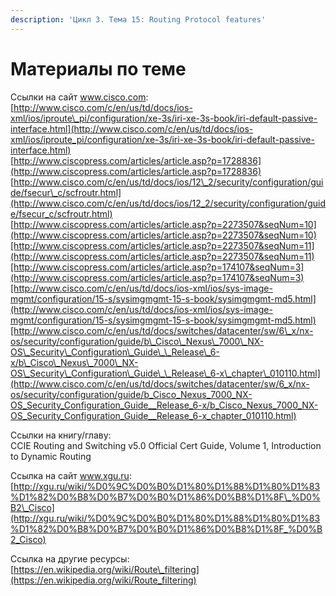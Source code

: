 ```yaml
---
description: 'Цикл 3. Тема 15: Routing Protocol features'
---
```


# Материалы по теме

Ссылки на сайт www.cisco.com:  
[http://www.cisco.com/c/en/us/td/docs/ios-xml/ios/iproute\_pi/configuration/xe-3s/iri-xe-3s-book/iri-default-passive-interface.html](http://www.cisco.com/c/en/us/td/docs/ios-xml/ios/iproute_pi/configuration/xe-3s/iri-xe-3s-book/iri-default-passive-interface.html)  
[http://www.ciscopress.com/articles/article.asp?p=1728836](http://www.ciscopress.com/articles/article.asp?p=1728836)  
[http://www.cisco.com/c/en/us/td/docs/ios/12\_2/security/configuration/guide/fsecur\_c/scfroutr.html](http://www.cisco.com/c/en/us/td/docs/ios/12_2/security/configuration/guide/fsecur_c/scfroutr.html)  
[http://www.ciscopress.com/articles/article.asp?p=2273507&seqNum=10](http://www.ciscopress.com/articles/article.asp?p=2273507&seqNum=10)[http://www.ciscopress.com/articles/article.asp?p=2273507&seqNum=11](http://www.ciscopress.com/articles/article.asp?p=2273507&seqNum=11)[http://www.ciscopress.com/articles/article.asp?p=174107&seqNum=3](http://www.ciscopress.com/articles/article.asp?p=174107&seqNum=3)[http://www.cisco.com/c/en/us/td/docs/ios-xml/ios/sys-image-mgmt/configuration/15-s/sysimgmgmt-15-s-book/sysimgmgmt-md5.html](http://www.cisco.com/c/en/us/td/docs/ios-xml/ios/sys-image-mgmt/configuration/15-s/sysimgmgmt-15-s-book/sysimgmgmt-md5.html)[http://www.cisco.com/c/en/us/td/docs/switches/datacenter/sw/6\_x/nx-os/security/configuration/guide/b\_Cisco\_Nexus\_7000\_NX-OS\_Security\_Configuration\_Guide\_\_Release\_6-x/b\_Cisco\_Nexus\_7000\_NX-OS\_Security\_Configuration\_Guide\_\_Release\_6-x\_chapter\_010110.html](http://www.cisco.com/c/en/us/td/docs/switches/datacenter/sw/6_x/nx-os/security/configuration/guide/b_Cisco_Nexus_7000_NX-OS_Security_Configuration_Guide__Release_6-x/b_Cisco_Nexus_7000_NX-OS_Security_Configuration_Guide__Release_6-x_chapter_010110.html)

Ссылки на книгу/главу:  
CCIE Routing and Switching v5.0 Official Cert Guide, Volume 1, Introduction to Dynamic Routing

Ссылка на сайт www.xgu.ru:  
[http://xgu.ru/wiki/%D0%9C%D0%B0%D1%80%D1%88%D1%80%D1%83%D1%82%D0%B8%D0%B7%D0%B0%D1%86%D0%B8%D1%8F\_%D0%B2\_Cisco](http://xgu.ru/wiki/%D0%9C%D0%B0%D1%80%D1%88%D1%80%D1%83%D1%82%D0%B8%D0%B7%D0%B0%D1%86%D0%B8%D1%8F_%D0%B2_Cisco)

Ссылка на другие ресурсы:  
[https://en.wikipedia.org/wiki/Route\_filtering](https://en.wikipedia.org/wiki/Route_filtering)  
  


